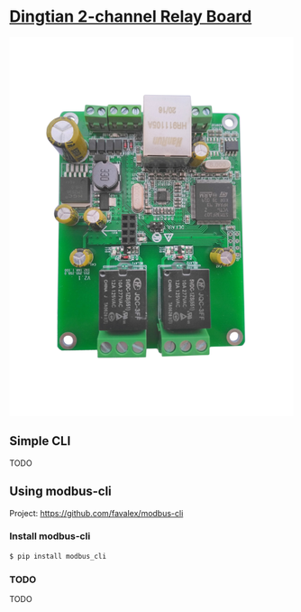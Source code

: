 # [Dingtian 2-channel Relay Board](https://www.dingtian-tech.com/en_us/relay2.html)

![alt text](docs/ps1.jpg)

## Simple CLI

TODO

## Using modbus-cli

Project: https://github.com/favalex/modbus-cli

### Install modbus-cli

```bash
$ pip install modbus_cli
```

### TODO

TODO
